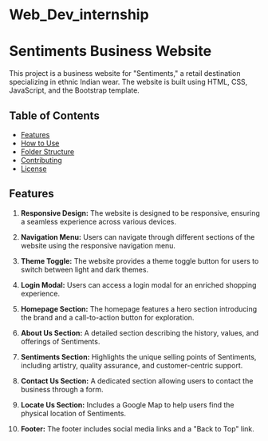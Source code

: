 # Web_Dev_internship
# Sentiments Business Website

This project is a business website for "Sentiments," a retail destination specializing in ethnic Indian wear. The website is built using HTML, CSS, JavaScript, and the Bootstrap template.

## Table of Contents
- [Features](#features)
- [How to Use](#how-to-use)
- [Folder Structure](#folder-structure)
- [Contributing](#contributing)
- [License](#license)

## Features

1. **Responsive Design:** The website is designed to be responsive, ensuring a seamless experience across various devices.

2. **Navigation Menu:** Users can navigate through different sections of the website using the responsive navigation menu.

3. **Theme Toggle:** The website provides a theme toggle button for users to switch between light and dark themes.

4. **Login Modal:** Users can access a login modal for an enriched shopping experience.

5. **Homepage Section:** The homepage features a hero section introducing the brand and a call-to-action button for exploration.

6. **About Us Section:** A detailed section describing the history, values, and offerings of Sentiments.

7. **Sentiments Section:** Highlights the unique selling points of Sentiments, including artistry, quality assurance, and customer-centric support.

8. **Contact Us Section:** A dedicated section allowing users to contact the business through a form.

9. **Locate Us Section:** Includes a Google Map to help users find the physical location of Sentiments.

10. **Footer:** The footer includes social media links and a "Back to Top" link.

